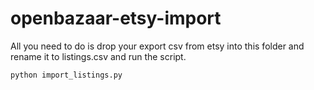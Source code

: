 # openbazaar-etsy-import

All you need to do is drop your export csv from etsy into this folder and rename it to listings.csv and run the script.

```
python import_listings.py
```
